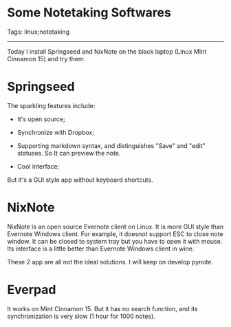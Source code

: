 # Some Notetaking Softwares
Tags: linux;notetaking

------

Today I install Springseed and NixNote on the black laptop (Linux MInt Cinnamon 15) and try them. 
 

# Springseed

 

 The sparkling features include: 
 

* It's open source;

 

 * Synchronize with Dropbox; 

 

 * Supporting markdown syntax, and distinguishes "Save" and "edit" statuses. So It can preview the note. 

 

 * Cool interface; 

 

 But it's a GUI style app without keyboard shortcuts. 

 

# NixNote

 

 NixNote is an open source Evernote client on Linux. It is more GUI style than Evernote Windows client. For example, it doesnot support ESC to close note window. It can be closed to system tray but you have to open it with mouse. Its interface is a little better than Evernote Windows client in wine. 

 

 These 2 app are all not the ideal solutions. I will keep on develop pynote. 

  

 # Everpad 

  

 It works on Mint Cinnamon 15. But it has no search function, and its synchronization is very slow (1 hour for 1000 notes).